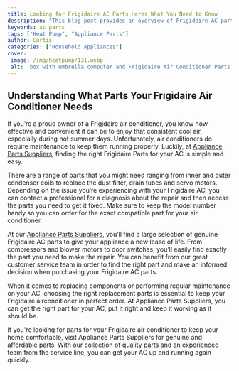 ```yaml
---
title: Looking for Frigidaire AC Parts Heres What You Need to Know
description: "This blog post provides an overview of Frigidaire AC parts how to find them and how best to use them Learn more about Replacing and Servicing your Frigidaire AC Parts today"
keywords: ac parts
tags: ["Heat Pump", "Appliance Parts"]
author: Curtis
categories: ["Household Appliances"]
cover: 
 image: /img/heatpump/131.webp
 alt: 'box with umbrella computer and Frigidaire Air Conditioner Parts inside'
---
```

## Understanding What Parts Your Frigidaire Air Conditioner Needs 
If you’re a proud owner of a Frigidaire air conditioner, you know how effective and convenient it can be to enjoy that consistent cool air, especially during hot summer days. Unfortunately, air conditioners do require maintenance to keep them running properly. Luckily, at [Appliance Parts Suppliers](./pages/appliance-parts-suppliers/), finding the right Frigidaire Parts for your AC is simple and easy. 

There are a range of parts that you might need ranging from inner and outer condenser coils to replace the dust filter, drain tubes and servo motors. Depending on the issue you’re experiencing with your Frigidaire AC, you can contact a professional for a diagnosis about the repair and then access the parts you need to get it fixed. Make sure to keep the model number handy so you can order for the exact compatible part for your air conditioner.

At our [Appliance Parts Suppliers](./pages/appliance-parts-suppliers/), you’ll find a large selection of genuine Frigidaire AC parts to give your appliance a new lease of life. From compressors and blower motors to door switches, you’ll easily find exactly the part you need to make the repair. You can benefit from our great customer service team in order to find the right part and make an informed decision when purchasing your Frigidaire AC parts.

When it comes to replacing components or performing regular maintenance on your AC, choosing the right replacement parts is essential to keep your Frigidaire airconditioner in perfect order. At Appliance Parts Suppliers, you can get the right part for your AC, put it right and keep it working as it should be.

If you're looking for parts for your Frigidaire air conditioner to keep your home comfortable, visit Appliance Parts Suppliers for genuine and affordable parts. With our collection of quality parts and an experienced team from the service line, you can get your AC up and running again quickly.
